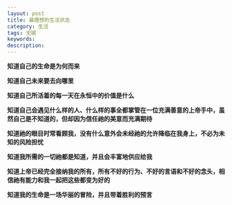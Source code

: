```yaml
---
layout: post
title: 最理想的生活状态
category: 生活
tags: 无锡
keywords: 
description: 
---
```



**知道自己的生命是为何而来**

**知道自己未来要去向哪里**

**知道自己所活着的每一天在永恒中的价值是什么**

**知道自己会遇见什么样的人、什么样的事全都掌管在一位充满善意的上帝手中，虽然自己是不知道的，但却因为信任祂的美意而充满期待**

**知道祂的眼目时常看顾我，没有什么意外会未经祂的允许降临在我身上，不必为未知的风险担忧**

**知道我所需的一切祂都是知道，并且会丰富地供应给我**

**知道上帝已经完全接纳我的所有，所有不好的行为、不好的言语和不好的念头，相信祂有能力和我一起把这些都变为好的**

**知道我的生命是一场华丽的冒险，并且带着胜利的预言**